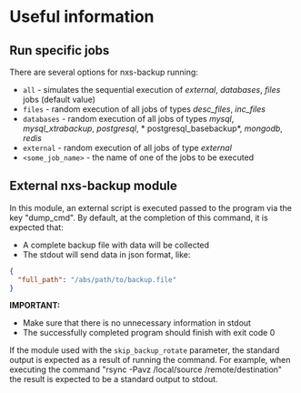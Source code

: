 # Useful information

## Run specific jobs

There are several options for nxs-backup running:

- `all` - simulates the sequential execution of *external*, *databases*, *files* jobs (default value)
- `files` - random execution of all jobs of types *desc_files*, *inc_files*
- `databases` - random execution of all jobs of types *mysql*, *mysql_xtrabackup*, *postgresql*, *
  postgresql_basebackup*, *mongodb*, *redis*
- `external` - random execution of all jobs of type *external*
- `<some_job_name>` - the name of one of the jobs to be executed


## External nxs-backup module

In this module, an external script is executed passed to the program via the key "dump_cmd".
By default, at the completion of this command, it is expected that:

- A complete backup file with data will be collected
- The stdout will send data in json format, like:

```json
{
  "full_path": "/abs/path/to/backup.file"
}
```

**IMPORTANT:**

- Make sure that there is no unnecessary information in stdout
- The successfully completed program should finish with exit code 0

If the module used with the `skip_backup_rotate` parameter, the standard output is expected as a result of running
the command. For example, when executing the command "rsync -Pavz /local/source /remote/destination" the result is
expected to be a standard output to stdout.
